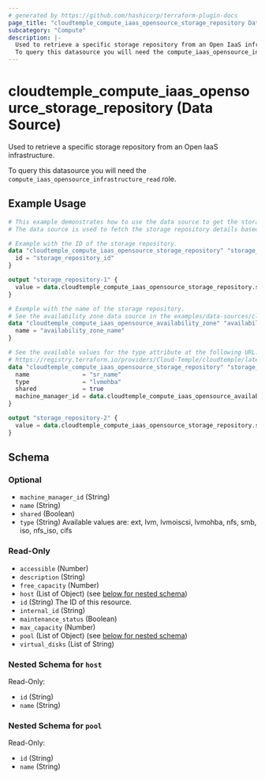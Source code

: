```yaml
---
# generated by https://github.com/hashicorp/terraform-plugin-docs
page_title: "cloudtemple_compute_iaas_opensource_storage_repository Data Source - terraform-provider-cloudtemple"
subcategory: "Compute"
description: |-
  Used to retrieve a specific storage repository from an Open IaaS infrastructure.
  To query this datasource you will need the compute_iaas_opensource_infrastructure_read role.
---
```


# cloudtemple_compute_iaas_opensource_storage_repository (Data Source)

Used to retrieve a specific storage repository from an Open IaaS infrastructure.

To query this datasource you will need the `compute_iaas_opensource_infrastructure_read` role.

## Example Usage

```terraform
# This example demonstrates how to use the data source to get the storage repository details.
# The data source is used to fetch the storage repository details based on the storage repository ID or name and availability zone.

# Example with the ID of the storage repository.
data "cloudtemple_compute_iaas_opensource_storage_repository" "storage_repository-1" {
  id = "storage_repository_id"
}

output "storage_repository-1" {
  value = data.cloudtemple_compute_iaas_opensource_storage_repository.storage_repository-1
}

# Exemple with the name of the storage repository.
# See the availability zone data source in the examples/data-sources/cloudtemple_compute_iaas_opensource_availability_zone/data-source.tf file.
data "cloudtemple_compute_iaas_opensource_availability_zone" "availability_zone" {
  name = "availability_zone_name"
}

# See the available values for the type attribute at the following URL:
# https://registry.terraform.io/providers/Cloud-Temple/cloudtemple/latest/docs/data-sources/compute_iaas_opensource_storage_repository#type-1
data "cloudtemple_compute_iaas_opensource_storage_repository" "storage_repository-2" {
  name               = "sr_name"
  type               = "lvmohba"
  shared             = true
  machine_manager_id = data.cloudtemple_compute_iaas_opensource_availability_zone.availability_zone.id
}

output "storage_repository-2" {
  value = data.cloudtemple_compute_iaas_opensource_storage_repository.storage_repository-2
}
```

<!-- schema generated by tfplugindocs -->
## Schema

### Optional

- `machine_manager_id` (String)
- `name` (String)
- `shared` (Boolean)
- `type` (String) Available values are: ext, lvm, lvmoiscsi, lvmohba, nfs, smb, iso, nfs_iso, cifs

### Read-Only

- `accessible` (Number)
- `description` (String)
- `free_capacity` (Number)
- `host` (List of Object) (see [below for nested schema](#nestedatt--host))
- `id` (String) The ID of this resource.
- `internal_id` (String)
- `maintenance_status` (Boolean)
- `max_capacity` (Number)
- `pool` (List of Object) (see [below for nested schema](#nestedatt--pool))
- `virtual_disks` (List of String)

<a id="nestedatt--host"></a>
### Nested Schema for `host`

Read-Only:

- `id` (String)
- `name` (String)


<a id="nestedatt--pool"></a>
### Nested Schema for `pool`

Read-Only:

- `id` (String)
- `name` (String)


